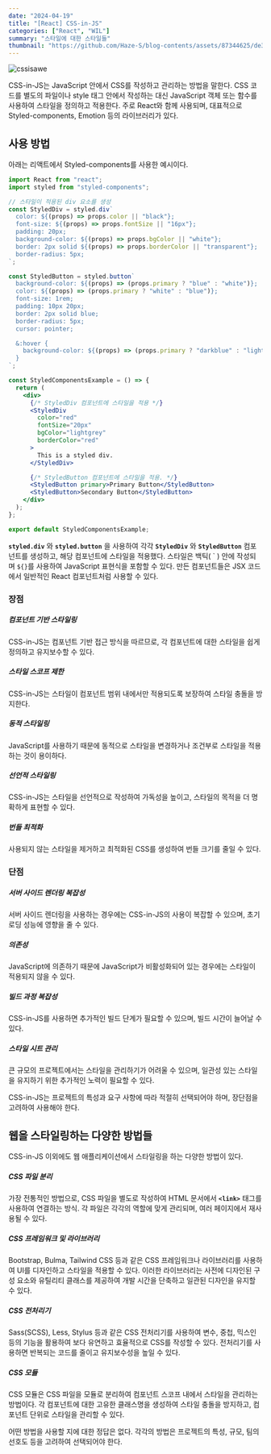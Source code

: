 ```yaml
---
date: "2024-04-19"
title: "[React] CSS-in-JS"
categories: ["React", "WIL"]
summary: "스타일에 대한 스타일들"
thumbnail: "https://github.com/Haze-S/blog-contents/assets/87344625/de38ff3f-aba9-4210-b4e4-67ddd2855a71"
---
```


![cssisawe](https://github.com/Haze-S/blog-contents/assets/87344625/de38ff3f-aba9-4210-b4e4-67ddd2855a71)

CSS-in-JS는 JavaScript 안에서 CSS를 작성하고 관리하는 방법을 말한다. CSS 코드를 별도의 파일이나 style 태그 안에서 작성하는 대신 JavaScript 객체 또는 함수를 사용하여 스타일을 정의하고 적용한다. 주로 React와 함께 사용되며, 대표적으로 Styled-components, Emotion 등의 라이브러리가 있다.

## 사용 방법

아래는 리액트에서 Styled-components를 사용한 예시이다.

```jsx
import React from "react";
import styled from "styled-components";

// 스타일이 적용된 div 요소를 생성
const StyledDiv = styled.div`
  color: ${(props) => props.color || "black"};
  font-size: ${(props) => props.fontSize || "16px"};
  padding: 20px;
  background-color: ${(props) => props.bgColor || "white"};
  border: 2px solid ${(props) => props.borderColor || "transparent"};
  border-radius: 5px;
`;

const StyledButton = styled.button`
  background-color: ${(props) => (props.primary ? "blue" : "white")};
  color: ${(props) => (props.primary ? "white" : "blue")};
  font-size: 1rem;
  padding: 10px 20px;
  border: 2px solid blue;
  border-radius: 5px;
  cursor: pointer;

  &:hover {
    background-color: ${(props) => (props.primary ? "darkblue" : "lightblue")};
  }
`;

const StyledComponentsExample = () => {
  return (
    <div>
      {/* StyledDiv 컴포넌트에 스타일을 적용 */}
      <StyledDiv
        color="red"
        fontSize="20px"
        bgColor="lightgrey"
        borderColor="red"
      >
        This is a styled div.
      </StyledDiv>

      {/* StyledButton 컴포넌트에 스타일을 적용. */}
      <StyledButton primary>Primary Button</StyledButton>
      <StyledButton>Secondary Button</StyledButton>
    </div>
  );
};

export default StyledComponentsExample;
```

**`styled.div`** 와 **`styled.button`** 을 사용하여 각각 **`StyledDiv`** 와 **`StyledButton`** 컴포넌트를 생성하고, 해당 컴포넌트에 스타일을 적용했다. 스타일은 백틱( \` ) 안에 작성되며 `${}`를 사용하여 JavaScript 표현식을 포함할 수 있다. 만든 컴포넌트들은 JSX 코드에서 일반적인 React 컴포넌트처럼 사용할 수 있다.

### 장점

##### 컴포넌트 기반 스타일링

CSS-in-JS는 컴포넌트 기반 접근 방식을 따르므로, 각 컴포넌트에 대한 스타일을 쉽게 정의하고 유지보수할 수 있다.

##### 스타일 스코프 제한

CSS-in-JS는 스타일이 컴포넌트 범위 내에서만 적용되도록 보장하여 스타일 충돌을 방지한다.

##### 동적 스타일링

JavaScript를 사용하기 때문에 동적으로 스타일을 변경하거나 조건부로 스타일을 적용하는 것이 용이하다.

##### 선언적 스타일링

CSS-in-JS는 스타일을 선언적으로 작성하여 가독성을 높이고, 스타일의 목적을 더 명확하게 표현할 수 있다.

##### 번들 최적화

사용되지 않는 스타일을 제거하고 최적화된 CSS를 생성하여 번들 크기를 줄일 수 있다.

### 단점

##### 서버 사이드 렌더링 복잡성

서버 사이드 렌더링을 사용하는 경우에는 CSS-in-JS의 사용이 복잡할 수 있으며, 초기 로딩 성능에 영향을 줄 수 있다.

##### 의존성

JavaScript에 의존하기 때문에 JavaScript가 비활성화되어 있는 경우에는 스타일이 적용되지 않을 수 있다.

##### 빌드 과정 복잡성

CSS-in-JS를 사용하면 추가적인 빌드 단계가 필요할 수 있으며, 빌드 시간이 늘어날 수 있다.

##### 스타일 시트 관리

큰 규모의 프로젝트에서는 스타일을 관리하기가 어려울 수 있으며, 일관성 있는 스타일을 유지하기 위한 추가적인 노력이 필요할 수 있다.

CSS-in-JS는 프로젝트의 특성과 요구 사항에 따라 적절히 선택되어야 하며, 장단점을 고려하여 사용해야 한다.

## 웹을 스타일링하는 다양한 방법들

CSS-in-JS 이외에도 웹 애플리케이션에서 스타일링을 하는 다양한 방법이 있다.

##### CSS 파일 분리

가장 전통적인 방법으로, CSS 파일을 별도로 작성하여 HTML 문서에서 **`<link>`** 태그를 사용하여 연결하는 방식. 각 파일은 각각의 역할에 맞게 관리되며, 여러 페이지에서 재사용될 수 있다.

##### CSS 프레임워크 및 라이브러리

Bootstrap, Bulma, Tailwind CSS 등과 같은 CSS 프레임워크나 라이브러리를 사용하여 UI를 디자인하고 스타일을 적용할 수 있다. 이러한 라이브러리는 사전에 디자인된 구성 요소와 유틸리티 클래스를 제공하여 개발 시간을 단축하고 일관된 디자인을 유지할 수 있다.

##### CSS 전처리기

Sass(SCSS), Less, Stylus 등과 같은 CSS 전처리기를 사용하여 변수, 중첩, 믹스인 등의 기능을 활용하여 보다 유연하고 효율적으로 CSS를 작성할 수 있다. 전처리기를 사용하면 반복되는 코드를 줄이고 유지보수성을 높일 수 있다.

##### CSS 모듈

CSS 모듈은 CSS 파일을 모듈로 분리하여 컴포넌트 스코프 내에서 스타일을 관리하는 방법이다. 각 컴포넌트에 대한 고유한 클래스명을 생성하여 스타일 충돌을 방지하고, 컴포넌트 단위로 스타일을 관리할 수 있다.

어떤 방법을 사용할 지에 대한 정답은 없다. 각각의 방법은 프로젝트의 특성, 규모, 팀의 선호도 등을 고려하여 선택되어야 한다.
